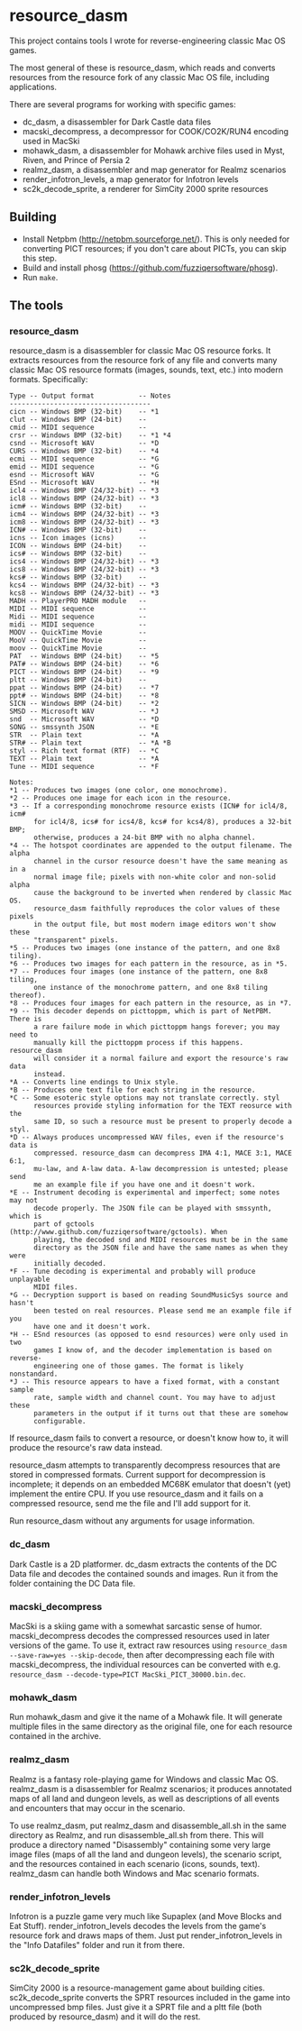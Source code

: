 # resource_dasm

This project contains tools I wrote for reverse-engineering classic Mac OS games.

The most general of these is resource_dasm, which reads and converts resources from the resource fork of any classic Mac OS file, including applications.

There are several programs for working with specific games:
- dc_dasm, a disassembler for Dark Castle data files
- macski_decompress, a decompressor for COOK/CO2K/RUN4 encoding used in MacSki
- mohawk_dasm, a disassembler for Mohawk archive files used in Myst, Riven, and Prince of Persia 2
- realmz_dasm, a disassembler and map generator for Realmz scenarios
- render_infotron_levels, a map generator for Infotron levels
- sc2k_decode_sprite, a renderer for SimCity 2000 sprite resources

## Building

- Install Netpbm (http://netpbm.sourceforge.net/). This is only needed for converting PICT resources; if you don't care about PICTs, you can skip this step.
- Build and install phosg (https://github.com/fuzziqersoftware/phosg).
- Run `make`.

## The tools

### resource_dasm

resource_dasm is a disassembler for classic Mac OS resource forks. It extracts resources from the resource fork of any file and converts many classic Mac OS resource formats (images, sounds, text, etc.) into modern formats. Specifically:

    Type -- Output format           -- Notes
    -----------------------------------
    cicn -- Windows BMP (32-bit)    -- *1
    clut -- Windows BMP (24-bit)    --
    cmid -- MIDI sequence           --
    crsr -- Windows BMP (32-bit)    -- *1 *4
    csnd -- Microsoft WAV           -- *D
    CURS -- Windows BMP (32-bit)    -- *4
    ecmi -- MIDI sequence           -- *G
    emid -- MIDI sequence           -- *G
    esnd -- Microsoft WAV           -- *G
    ESnd -- Microsoft WAV           -- *H
    icl4 -- Windows BMP (24/32-bit) -- *3
    icl8 -- Windows BMP (24/32-bit) -- *3
    icm# -- Windows BMP (32-bit)    --
    icm4 -- Windows BMP (24/32-bit) -- *3
    icm8 -- Windows BMP (24/32-bit) -- *3
    ICN# -- Windows BMP (32-bit)    --
    icns -- Icon images (icns)      --
    ICON -- Windows BMP (24-bit)    --
    ics# -- Windows BMP (32-bit)    --
    ics4 -- Windows BMP (24/32-bit) -- *3
    ics8 -- Windows BMP (24/32-bit) -- *3
    kcs# -- Windows BMP (32-bit)    --
    kcs4 -- Windows BMP (24/32-bit) -- *3
    kcs8 -- Windows BMP (24/32-bit) -- *3
    MADH -- PlayerPRO MADH module   --
    MIDI -- MIDI sequence           --
    Midi -- MIDI sequence           --
    midi -- MIDI sequence           --
    MOOV -- QuickTime Movie         --
    MooV -- QuickTime Movie         --
    moov -- QuickTime Movie         --
    PAT  -- Windows BMP (24-bit)    -- *5
    PAT# -- Windows BMP (24-bit)    -- *6
    PICT -- Windows BMP (24-bit)    -- *9
    pltt -- Windows BMP (24-bit)    --
    ppat -- Windows BMP (24-bit)    -- *7
    ppt# -- Windows BMP (24-bit)    -- *8
    SICN -- Windows BMP (24-bit)    -- *2
    SMSD -- Microsoft WAV           -- *J
    snd  -- Microsoft WAV           -- *D
    SONG -- smssynth JSON           -- *E
    STR  -- Plain text              -- *A
    STR# -- Plain text              -- *A *B
    styl -- Rich text format (RTF)  -- *C
    TEXT -- Plain text              -- *A
    Tune -- MIDI sequence           -- *F

    Notes:
    *1 -- Produces two images (one color, one monochrome).
    *2 -- Produces one image for each icon in the resource.
    *3 -- If a corresponding monochrome resource exists (ICN# for icl4/8, icm#
          for icl4/8, ics# for ics4/8, kcs# for kcs4/8), produces a 32-bit BMP;
          otherwise, produces a 24-bit BMP with no alpha channel.
    *4 -- The hotspot coordinates are appended to the output filename. The alpha
          channel in the cursor resource doesn't have the same meaning as in a
          normal image file; pixels with non-white color and non-solid alpha
          cause the background to be inverted when rendered by classic Mac OS.
          resource_dasm faithfully reproduces the color values of these pixels
          in the output file, but most modern image editors won't show these
          "transparent" pixels.
    *5 -- Produces two images (one instance of the pattern, and one 8x8 tiling).
    *6 -- Produces two images for each pattern in the resource, as in *5.
    *7 -- Produces four images (one instance of the pattern, one 8x8 tiling,
          one instance of the monochrome pattern, and one 8x8 tiling thereof).
    *8 -- Produces four images for each pattern in the resource, as in *7.
    *9 -- This decoder depends on picttoppm, which is part of NetPBM. There is
          a rare failure mode in which picttoppm hangs forever; you may need to
          manually kill the picttoppm process if this happens. resource_dasm
          will consider it a normal failure and export the resource's raw data
          instead.
    *A -- Converts line endings to Unix style.
    *B -- Produces one text file for each string in the resource.
    *C -- Some esoteric style options may not translate correctly. styl
          resources provide styling information for the TEXT reosurce with the
          same ID, so such a resource must be present to properly decode a styl.
    *D -- Always produces uncompressed WAV files, even if the resource's data is
          compressed. resource_dasm can decompress IMA 4:1, MACE 3:1, MACE 6:1,
          mu-law, and A-law data. A-law decompression is untested; please send
          me an example file if you have one and it doesn't work.
    *E -- Instrument decoding is experimental and imperfect; some notes may not
          decode properly. The JSON file can be played with smssynth, which is
          part of gctools (http://www.github.com/fuzziqersoftware/gctools). When
          playing, the decoded snd and MIDI resources must be in the same
          directory as the JSON file and have the same names as when they were
          initially decoded.
    *F -- Tune decoding is experimental and probably will produce unplayable
          MIDI files.
    *G -- Decryption support is based on reading SoundMusicSys source and hasn't
          been tested on real resources. Please send me an example file if you
          have one and it doesn't work.
    *H -- ESnd resources (as opposed to esnd resources) were only used in two
          games I know of, and the decoder implementation is based on reverse-
          engineering one of those games. The format is likely nonstandard.
    *J -- This resource appears to have a fixed format, with a constant sample
          rate, sample width and channel count. You may have to adjust these
          parameters in the output if it turns out that these are somehow
          configurable.

If resource_dasm fails to convert a resource, or doesn't know how to, it will produce the resource's raw data instead.

resource_dasm attempts to transparently decompress resources that are stored in compressed formats. Current support for decompression is incomplete; it depends on an embedded MC68K emulator that doesn't (yet) implement the entire CPU. If you use resource_dasm and it fails on a compressed resource, send me the file and I'll add support for it.

Run resource_dasm without any arguments for usage information.

### dc_dasm

Dark Castle is a 2D platformer. dc_dasm extracts the contents of the DC Data file and decodes the contained sounds and images. Run it from the folder containing the DC Data file.

### macski_decompress

MacSki is a skiing game with a somewhat sarcastic sense of humor. macski_decompress decodes the compressed resources used in later versions of the game. To use it, extract raw resources using `resource_dasm --save-raw=yes --skip-decode`, then after decompressing each file with macski_decompress, the individual resources can be converted with e.g. `resource_dasm --decode-type=PICT MacSki_PICT_30000.bin.dec`.

### mohawk_dasm

Run mohawk_dasm and give it the name of a Mohawk file. It will generate multiple files in the same directory as the original file, one for each resource contained in the archive.

### realmz_dasm

Realmz is a fantasy role-playing game for Windows and classic Mac OS. realmz_dasm is a disassembler for Realmz scenarios; it produces annotated maps of all land and dungeon levels, as well as descriptions of all events and encounters that may occur in the scenario.

To use realmz_dasm, put realmz_dasm and disassemble_all.sh in the same directory as Realmz, and run disassemble_all.sh from there. This will produce a directory named "Disassembly" containing some very large image files (maps of all the land and dungeon levels), the scenario script, and the resources contained in each scenario (icons, sounds, text). realmz_dasm can handle both Windows and Mac scenario formats.

### render_infotron_levels

Infotron is a puzzle game very much like Supaplex (and Move Blocks and Eat Stuff). render_infotron_levels decodes the levels from the game's resource fork and draws maps of them. Just put render_infotron_levels in the "Info Datafiles" folder and run it from there.

### sc2k_decode_sprite

SimCity 2000 is a resource-management game about building cities. sc2k_decode_sprite converts the SPRT resources included in the game into uncompressed bmp files. Just give it a SPRT file and a pltt file (both produced by resource_dasm) and it will do the rest.
